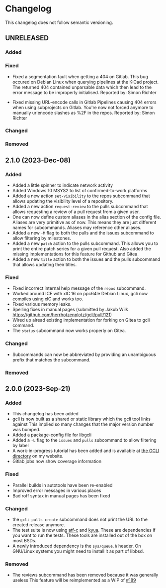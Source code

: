 # Changelog

This changelog does not follow semantic versioning.


## UNRELEASED

### Added

### Fixed

- Fixed a segmentation fault when getting a 404 on Gitlab. This bug
  occured on Debian Linux when querying pipelines at the KiCad project.
  The returned 404 contained unparsable data which then lead to the
  error message to be improperly initialised.
  Reported by: Simon Richter

- Fixed missing URL-encode calls in Gitlab Pipelines causing 404 errors
  when using subprojects on Gitlab. You're now not forced anymore
  to manually urlencode slashes as %2F in the repos.
  Reported by: Simon Richter

### Changed

### Removed

## 2.1.0 (2023-Dec-08)

### Added

- Added a little spinner to indicate network activity
- Added Windows 10 MSYS2 to list of confirmed-to-work platforms
- Added a new action `set-visibility` to the repos subcommand that
  allows updating the visibility level of a repository.
- Added a new action `request-review` to the pulls subcommand that
  allows requesting a review of a pull request from a given user.
- One can now define custom aliases in the alias section of the
  config file. Aliases are very primitive as of now. This means they
  are just different names for subcommands. Aliases may reference
  other aliases.
- Added a new `-M` flag to both the pulls and the issues subcommand
  to allow filtering by milestones.
- Added a new `patch` action to the pulls subcommand. This allows
  you to print the entire patch series for a given pull request.
  Also added the missing implementations for this feature for Github
  and Gitea.
- Added a new `title` action to both the issues and the pulls
  subcommand that allows updating their titles.

### Fixed

- Fixed incorrect internal help message of the `repos` subcommand.
- Worked around ICE with xlC 16 on ppc64le Debian Linux, gcli now
  compiles using xlC and works too.
- Fixed various memory leaks.
- Spelling fixes in manual pages (submitted by Jakub Wilk
  https://github.com/herrhotzenplotz/gcli/pull/121)
- Wired up alread existing implementation for forking on Gitea to
  gcli command.
- The `status` subcommand now works properly on Gitea.

### Changed

- Subcommands can now be abbreviated by providing an unambiguous
  prefix that matches the subcommand.

### Removed


## 2.0.0 (2023-Sep-21)

### Added

- This changelog has been added
- gcli is now built as a shared or static library which the gcli tool links against
  This implied so many changes that the major version number was bumped.
- Added a package-config file for libgcli
- Added a `-L` flag to the `issues` and `pulls` subcommand to allow
  filtering by label
- A work-in-progress tutorial has been added and is available at
  [the GCLI directory](https://herrhotzenplotz.de/gcli/tutorial) on
  my website.
- Gitlab jobs now show coverage information

### Fixed

- Parallel builds in autotools have been re-enabled
- Improved error messages in various places
- Bad roff syntax in manual pages has been fixed

### Changed

- the `gcli pulls create` subcommand does not print the URL to the
  created release anymore.
- The test suite is now using [atf-c](https://github.com/jmmv/atf)
  and [kyua](https://github.com/jmmv/kyua). These are dependencies
  if you want to run the tests. These tools are installed out of
  the box on most BSDs.
- A newly introduced dependency is the `sys/queue.h` header. On
  GNU/Linux systems you might need to install it as part of libbsd.

### Removed

- The reviews subcommand has been removed because it was generally useless
  This feature will be reimplemented as a WIP of
  [#189](https://gitlab.com/herrhotzenplotz/gcli/-/issues/189)
